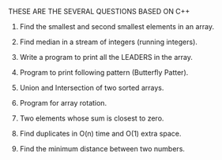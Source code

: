 THESE ARE THE SEVERAL QUESTIONS BASED ON C++

1. Find the smallest and second smallest elements in an array.

2. Find median in a stream of integers (running integers).

3. Write a program to print all the LEADERS in the array.

4. Program to print following pattern (Butterfly Patter).

5. Union and Intersection of two sorted arrays.

6. Program for array rotation.

7. Two elements whose sum is closest to zero.

8. Find duplicates in O(n) time and O(1) extra space.

9. Find the minimum distance between two numbers.
